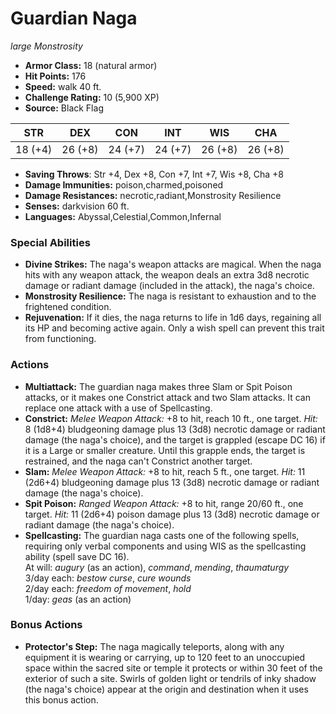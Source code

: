 # Guardian Naga

*large* *Monstrosity*

- **Armor Class:** 18 (natural armor)
- **Hit Points:** 176 
- **Speed:** walk 40 ft.
- **Challenge Rating:** 10 (5,900 XP)
- **Source:** Black Flag

| STR | DEX | CON | INT | WIS | CHA |
| --- | --- | --- | --- | --- | --- |
| 18 (+4) | 26 (+8) | 24 (+7) | 24 (+7) | 26 (+8) | 26 (+8) |

- **Saving Throws**: Str +4, Dex +8, Con +7, Int +7, Wis +8, Cha +8
- **Damage Immunities:** poison,charmed,poisoned
- **Damage Resistances:** necrotic,radiant,Monstrosity Resilience
- **Senses:** darkvision 60 ft.
- **Languages:** Abyssal,Celestial,Common,Infernal

### Special Abilities

- **Divine Strikes:** The naga's weapon attacks are magical. When the naga hits with any weapon attack, the weapon deals an extra 3d8 necrotic damage or radiant damage (included in the attack), the naga's choice.
- **Monstrosity Resilience:** The naga is resistant to exhaustion and to the frightened condition.
- **Rejuvenation:** If it dies, the naga returns to life in 1d6 days, regaining all its HP and becoming active again. Only a wish spell can prevent this trait from functioning.

### Actions

- **Multiattack:** The guardian naga makes three Slam or Spit Poison attacks, or it makes one Constrict attack and two Slam attacks. It can replace one attack with a use of Spellcasting.
- **Constrict:** _Melee Weapon Attack:_ +8 to hit, reach 10 ft., one target. _Hit:_ 8 (1d8+4) bludgeoning damage plus 13 (3d8) necrotic damage or radiant damage (the naga's choice), and the target is grappled (escape DC 16) if it is a Large or smaller creature. Until this grapple ends, the target is restrained, and the naga can't Constrict another target.
- **Slam:** _Melee Weapon Attack:_ +8 to hit, reach 5 ft., one target. _Hit:_ 11 (2d6+4) bludgeoning damage plus 13 (3d8) necrotic damage or radiant damage (the naga's choice).
- **Spit Poison:** _Ranged Weapon Attack:_ +8 to hit, range 20/60 ft., one target. _Hit:_ 11 (2d6+4) poison damage plus 13 (3d8) necrotic damage or radiant damage (the naga's choice).
- **Spellcasting:** The guardian naga casts one of the following spells, requiring only verbal components and using WIS as the spellcasting ability (spell save DC 16).<br>At will: _augury_ (as an action), _command_, _mending_, _thaumaturgy_<br>3/day each: _bestow curse_, _cure wounds_<br>2/day each: _freedom of movement_, _hold_<br>1/day: _geas_ (as an action)

### Bonus Actions

- **Protector's Step:** The naga magically teleports, along with any equipment it is wearing or carrying, up to 120 feet to an unoccupied space within the sacred site or temple it protects or within 30 feet of the exterior of such a site. Swirls of golden light or tendrils of inky shadow (the naga's choice) appear at the origin and destination when it uses this bonus action.
